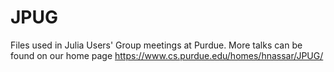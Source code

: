 # JPUG

Files used in Julia Users' Group meetings at Purdue. More talks can be found on our home page https://www.cs.purdue.edu/homes/hnassar/JPUG/
